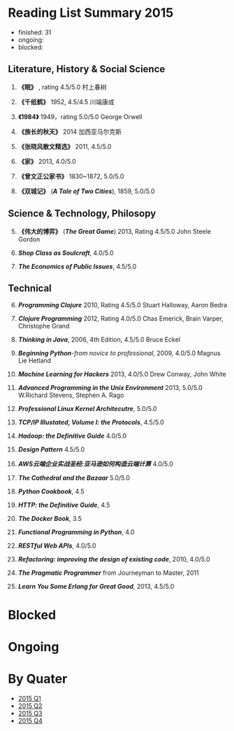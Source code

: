 Reading List Summary 2015
========================

* finished: 31
* ongoing: 
* blocked: 

## Literature, History & Social Science
1. **《眠》** , rating 4.5/5.0 村上春树

2. **《千纸鹤》** 1952, 4.5/4.5 川端康成

3. **《1984》** 1949，rating 5.0/5.0 George Orwell

4. **《族长的秋天》** 2014  加西亚马尔克斯

1. **《张晓风散文精选》** 2011, 4.5/5.0

2. **《家》** 2013, 4.0/5.0

5. **《曾文正公家书》** 1830~1872, 5.0/5.0

7. **《双城记》** (***A Tale of Two Cities***), 1859, 5.0/5.0


## Science & Technology, Philosopy
5. **《伟大的博弈》** (***The Great Game***) 2013, Rating 4.5/5.0  John Steele Gordon

3. ***Shop Class as Soulcraft***, 4.0/5.0

4. ***The Economics of Public Issues***, 4.5/5.0


## Technical
6. ***Programming Clojure*** 2010, Rating 4.5/5.0 Stuart Halloway, Aaron Bedra 

7. ***Clojure Programming*** 2012, Rating 4.0/5.0 Chas Emerick, Brain Varper, Christophe Grand

8. ***Thinking in Java***, 2006, 4th Edition, 4.5/5.0 Bruce Eckel 

9. ***Beginning Python***-*from novice to professional*, 2009, 4.0/5.0 Magnus Lie Hetland

10. ***Machine Learning for Hackers*** 2013, 4.0/5.0 Drew Conway, John White

11. ***Advanced Programming in the Unix Environment*** 2013, 5.0/5.0 W.Richard Stevens, Stephen A. Rago 

5. ***Professional Linux Kernel Architecutre***, 5.0/5.0

6. ***TCP/IP Illustated, Volume I: the Protocols***, 4.5/5.0

7. ***Hadoop: the Definitive Guide*** 4.0/5.0

8. ***Design Pattern*** 4.5/5.0

9. ***AWS云端企业实战圣经:亚马逊如何构造云端计算*** 4.0/5.0

10. ***The Cathedral and the Bazaar*** 5.0/5.0

12. ***Python Cookbook***, 4.5

13. ***HTTP: the Definitive Guide***, 4.5

14. ***The Docker Book***, 3.5

15. ***Functional Programming in Python***, 4.0

16. ***RESTful Web APIs***, 4.0/5.0

6. ***Refactoring: improving the design of existing code***, 2010, 4.0/5.0

7. ***The Pragmatic Programmer*** from Journeyman to Master, 2011

8. ***Learn You Some Erlang for Great Good***, 2013, 4.5/5.0

# Blocked

# Ongoing

# By Quater
- [2015 Q1](2015_Q1.md)
- [2015 Q2](2015_Q2.md)
- [2015 Q3](2015_Q3.md)
- [2015 Q4](2015_Q4.md)
